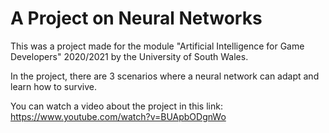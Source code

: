 # A Project on Neural Networks

This was a project made for the module "Artificial Intelligence for Game Developers" 2020/2021 by the University of South Wales.

In the project, there are 3 scenarios where a neural network can adapt and learn how to survive.

You can watch a video about the project in this link: https://www.youtube.com/watch?v=BUApbODgnWo
